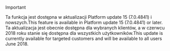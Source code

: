 > [!IMPORTANT]
> <span data-ttu-id="907ac-101">Ta funkcja jest dostępna w aktualizacji Platform update 15 (7.0.4841) i nowszych.</span><span class="sxs-lookup"><span data-stu-id="907ac-101">This feature is available in Platform update 15 (7.0.4841) or later.</span></span> <span data-ttu-id="907ac-102">Ta aktualizacja jest obecnie dostępna dla wybranych klientów, a w czerwcu 2018 roku stanie się dostępna dla wszystkich użytkowników.</span><span class="sxs-lookup"><span data-stu-id="907ac-102">This update is currently available for targeted customers and will be available to all users June 2018.</span></span>

